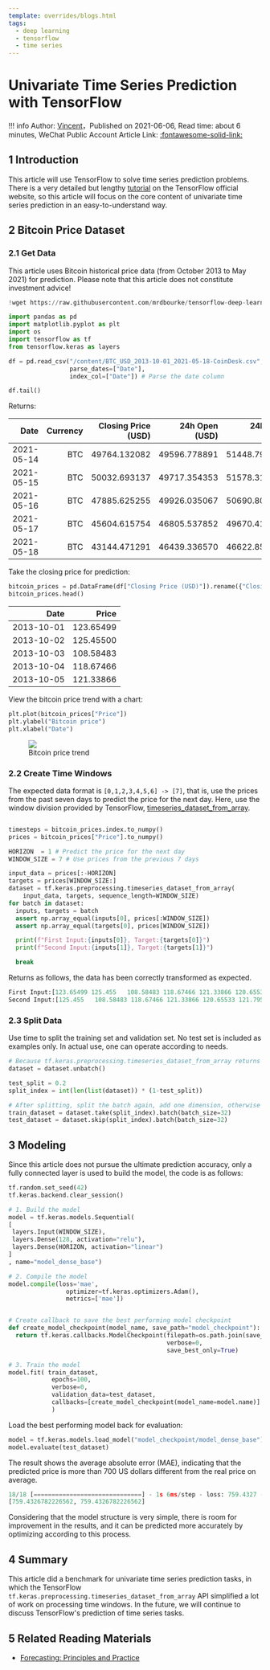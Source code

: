 ```yaml
---
template: overrides/blogs.html
tags:
  - deep learning
  - tensorflow
  - time series
---
```


# Univariate Time Series Prediction with TensorFlow

!!! info
    Author: [Vincent](https://github.com/Realvincentyuan)，Published on 2021-06-06, Read time: about 6 minutes, WeChat Public Account Article Link: [:fontawesome-solid-link:](https://mp.weixin.qq.com/s?__biz=MzI4Mjk3NzgxOQ==&mid=2247485305&idx=1&sn=b8a2cf6c598ed9cf06a8950e892edc93&chksm=eb90f40ddce77d1bebf7d5703bf298c87692fd275731ac9bc1238996937d3da42f274ad85f22&token=709422112&lang=zh_CN#rd)

## 1 Introduction

This article will use TensorFlow to solve time series prediction problems. There is a very detailed but lengthy [tutorial](https://www.tensorflow.org/tutorials/structured_data/time_series "Time series forecasting") on the TensorFlow official website, so this article will focus on the core content of univariate time series prediction in an easy-to-understand way.

## 2 Bitcoin Price Dataset

### 2.1 Get Data

This article uses Bitcoin historical price data (from October 2013 to May 2021) for prediction. Please note that this article does not constitute investment advice!

```python
!wget https://raw.githubusercontent.com/mrdbourke/tensorflow-deep-learning/main/extras/BTC_USD_2013-10-01_2021-05-18-CoinDesk.csv

import pandas as pd
import matplotlib.pyplot as plt
import os
import tensorflow as tf
from tensorflow.keras as layers

df = pd.read_csv("/content/BTC_USD_2013-10-01_2021-05-18-CoinDesk.csv",
                 parse_dates=["Date"],
                 index_col=["Date"]) # Parse the date column

df.tail()
```

Returns:

| Date | Currency | Closing Price (USD) | 24h Open (USD) | 24h High (USD) | 24h Low (USD) |
|---:|---:|---:|---:|---:|---:|
| 2021-05-14 | BTC | 49764.132082 | 49596.778891 | 51448.798576 | 46294.720180 |
| 2021-05-15 | BTC | 50032.693137 | 49717.354353 | 51578.312545 | 48944.346536 |
| 2021-05-16 | BTC | 47885.625255 | 49926.035067 | 50690.802950 | 47005.102292 |
| 2021-05-17 | BTC | 45604.615754 | 46805.537852 | 49670.414174 | 43868.638969 |
| 2021-05-18 | BTC | 43144.471291 | 46439.336570 | 46622.853437 | 42102.346430 |

Take the closing price for prediction:

```python
bitcoin_prices = pd.DataFrame(df["Closing Price (USD)"]).rename({"Closing Price (USD)":"Price"},axis=1)
bitcoin_prices.head()
```

| Date | Price |
|---:|---:|
| 2013-10-01 | 123.65499 |
| 2013-10-02 | 125.45500 |
| 2013-10-03 | 108.58483 |
| 2013-10-04 | 118.67466 |
| 2013-10-05 | 121.33866 |

View the bitcoin price trend with a chart:

```python
plt.plot(bitcoin_prices["Price"])
plt.ylabel("Bitcoin price")
plt.xlabel("Date")
```

<figure>
  <img src="https://cdn.jsdelivr.net/gh/BulletTech2021/Pics/img/1_V/Bitcoin_price.png"  />
  <figcaption>Bitcoin price trend</figcaption>
</figure>


### 2.2 Create Time Windows

The expected data format is `[0,1,2,3,4,5,6] -> [7]`, that is, use the prices from the past seven days to predict the price for the next day. Here, use the window division provided by TensorFlow, [timeseries_dataset_from_array](https://www.tensorflow.org/api_docs/python/tf/keras/utils/timeseries_dataset_from_array "timeseries_dataset_from_array").

```python

timesteps = bitcoin_prices.index.to_numpy()
prices = bitcoin_prices["Price"].to_numpy()

HORIZON  = 1 # Predict the price for the next day
WINDOW_SIZE = 7 # Use prices from the previous 7 days

input_data = prices[:-HORIZON]
targets = prices[WINDOW_SIZE:]
dataset = tf.keras.preprocessing.timeseries_dataset_from_array(
    input_data, targets, sequence_length=WINDOW_SIZE)
for batch in dataset:
  inputs, targets = batch
  assert np.array_equal(inputs[0], prices[:WINDOW_SIZE])   
  assert np.array_equal(targets[0], prices[WINDOW_SIZE])  

  print(f"First Input:{inputs[0]}, Target:{targets[0]}")
  print(f"Second Input:{inputs[1]}, Target:{targets[1]}")

  break
```

Returns as follows, the data has been correctly transformed as expected.

```python
First Input:[123.65499 125.455   108.58483 118.67466 121.33866 120.65533 121.795  ], Target:123.033
Second Input:[125.455   108.58483 118.67466 121.33866 120.65533 121.795   123.033  ], Target:124.049
```

### 2.3 Split Data

Use time to split the training set and validation set. No test set is included as examples only. In actual use, one can operate according to needs.

```python
# Because tf.keras.preprocessing.timeseries_dataset_from_array returns a batched dataset, unbatch first for easy data splitting
dataset = dataset.unbatch()

test_split = 0.2
split_index = int(len(list(dataset)) * (1-test_split))

# After splitting, split the batch again, add one dimension, otherwise it does not meet the data dimension requirements of the model
train_dataset = dataset.take(split_index).batch(batch_size=32)
test_dataset = dataset.skip(split_index).batch(batch_size=32)
```

## 3 Modeling

Since this article does not pursue the ultimate prediction accuracy, only a fully connected layer is used to build the model, the code is as follows:

```python
tf.random.set_seed(42)
tf.keras.backend.clear_session()

# 1. Build the model
model = tf.keras.models.Sequential(
[
 layers.Input(WINDOW_SIZE),
 layers.Dense(128, activation="relu"),
 layers.Dense(HORIZON, activation="linear")
]
, name="model_dense_base")

# 2. Compile the model
model.compile(loss='mae',
                optimizer=tf.keras.optimizers.Adam(),
                metrics=['mae'])


# Create callback to save the best performing model checkpoint
def create_model_checkpoint(model_name, save_path="model_checkpoint"):
  return tf.keras.callbacks.ModelCheckpoint(filepath=os.path.join(save_path, model_name),
                                            verbose=0,
                                            save_best_only=True)

# 3. Train the model
model.fit( train_dataset,
            epochs=100,
            verbose=0,
            validation_data=test_dataset,
            callbacks=[create_model_checkpoint(model_name=model.name)]
            )

```

Load the best performing model back for evaluation:

```python
model = tf.keras.models.load_model("model_checkpoint/model_dense_base")
model.evaluate(test_dataset)
```

The result shows the average absolute error (MAE), indicating that the predicted price is more than 700 US dollars different from the real price on average.

```python
18/18 [==============================] - 1s 6ms/step - loss: 759.4327 - mae: 759.4327
[759.4326782226562, 759.4326782226562]
```

Considering that the model structure is very simple, there is room for improvement in the results, and it can be predicted more accurately by optimizing according to this process.

## 4 Summary

This article did a benchmark for univariate time series prediction tasks, in which the TensorFlow `tf.keras.preprocessing.timeseries_dataset_from_array` API simplified a lot of work on processing time windows. In the future, we will continue to discuss TensorFlow's prediction of time series tasks.

## 5 Related Reading Materials

- [Forecasting: Principles and Practice](https://otexts.com/fpp3/index.html)